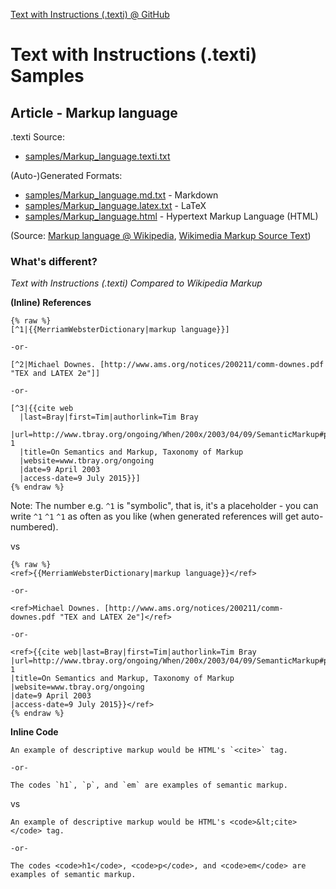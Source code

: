 [Text with Instructions (.texti) @ GitHub](https://github.com/texti)


# Text with Instructions (.texti) Samples


## Article - Markup language

.texti Source:

- [samples/Markup_language.texti.txt](https://github.com/texti/texti.github.io/blob/master/Markup_language.texti.txt)

(Auto-)Generated Formats:

- [samples/Markup_language.md.txt](https://github.com/texti/texti.github.io/blob/master/Markup_language.md.txt) - Markdown
- [samples/Markup_language.latex.txt](https://github.com/texti/texti.github.io/blob/master/Markup_language.latex.txt) - LaTeX
- [samples/Markup_language.html](https://github.com/texti/texti.github.io/blob/master/Markup_language.html) - Hypertext Markup Language (HTML)


(Source: [Markup language @ Wikipedia](https://en.wikipedia.org/wiki/Markup_language),
[Wikimedia Markup Source Text](https://en.wikipedia.org/w/index.php?title=Markup_language&action=raw))


### What's different?

_Text with Instructions (.texti) Compared to Wikipedia Markup_


**(Inline) References**

``` text
{% raw %}
[^1|{{MerriamWebsterDictionary|markup language}}]

-or-

[^2|Michael Downes. [http://www.ams.org/notices/200211/comm-downes.pdf "TEX and LATEX 2e"]]

-or-

[^3|{{cite web
  |last=Bray|first=Tim|authorlink=Tim Bray
  |url=http://www.tbray.org/ongoing/When/200x/2003/04/09/SemanticMarkup#p-1
  |title=On Semantics and Markup, Taxonomy of Markup
  |website=www.tbray.org/ongoing
  |date=9 April 2003
  |access-date=9 July 2015}}]
{% endraw %}
```

Note: The number e.g. `^1` is "symbolic", that is, it's a placeholder - you can write
`^1` `^1` `^1`
as often as you like (when generated references will get auto-numbered).


vs

``` text
{% raw %}
<ref>{{MerriamWebsterDictionary|markup language}}</ref>

-or-

<ref>Michael Downes. [http://www.ams.org/notices/200211/comm-downes.pdf "TEX and LATEX 2e"]</ref>

-or-

<ref>{{cite web|last=Bray|first=Tim|authorlink=Tim Bray
|url=http://www.tbray.org/ongoing/When/200x/2003/04/09/SemanticMarkup#p-1
|title=On Semantics and Markup, Taxonomy of Markup
|website=www.tbray.org/ongoing
|date=9 April 2003
|access-date=9 July 2015}}</ref>
{% endraw %}
```


**Inline Code**

``` text
An example of descriptive markup would be HTML's `<cite>` tag.

-or-

The codes `h1`, `p`, and `em` are examples of semantic markup.
```

vs

``` text
An example of descriptive markup would be HTML's <code>&lt;cite></code> tag.

-or-

The codes <code>h1</code>, <code>p</code>, and <code>em</code> are examples of semantic markup.
```
